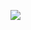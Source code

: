 ![](https://github.com/olivia-boyer/cs283-f24-assignments/blob/main/HelloUnity/Videos%26pictures/A07vid-ezgif.com-optimize.gif)
